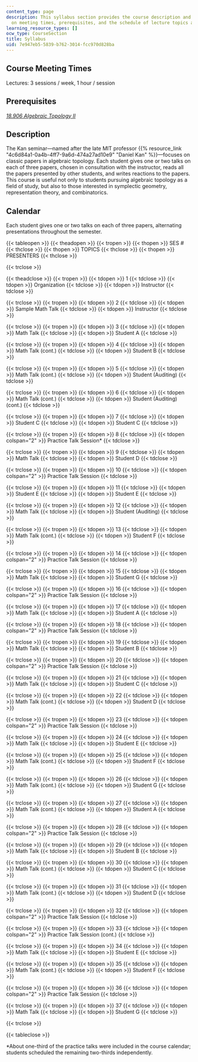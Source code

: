 ```yaml
---
content_type: page
description: This syllabus section provides the course description and information
  on meeting times, prerequisites, and the schedule of lecture topics and presenters.
learning_resource_types: []
ocw_type: CourseSection
title: Syllabus
uid: 7e947eb5-5839-b762-3014-fcc970d828ba
---
```


Course Meeting Times
--------------------

Lectures: 3 sessions / week, 1 hour / session

Prerequisites
-------------

[_18.906 Algebraic Topology II_](/courses/18-906-algebraic-topology-ii-spring-2020)

Description
-----------

The Kan seminar—named after the late MIT professor {{% resource_link "4c6d84a1-0a4b-4ff7-9a6d-474a27ad10e9" "Daniel Kan" %}}—focuses on classic papers in algebraic topology. Each student gives one or two talks on each of three papers, chosen in consultation with the instructor, reads all the papers presented by other students, and writes reactions to the papers. This course is useful not only to students pursuing algebraic topology as a field of study, but also to those interested in symplectic geometry, representation theory, and combinatorics.

Calendar
--------

Each student gives one or two talks on each of three papers, alternating presentations throughout the semester.

{{< tableopen >}}
{{< theadopen >}}
{{< tropen >}}
{{< thopen >}}
SES #
{{< thclose >}}
{{< thopen >}}
TOPICS
{{< thclose >}}
{{< thopen >}}
PRESENTERS
{{< thclose >}}

{{< trclose >}}

{{< theadclose >}}
{{< tropen >}}
{{< tdopen >}}
1
{{< tdclose >}}
{{< tdopen >}}
Organization
{{< tdclose >}}
{{< tdopen >}}
Instructor
{{< tdclose >}}

{{< trclose >}}
{{< tropen >}}
{{< tdopen >}}
2
{{< tdclose >}}
{{< tdopen >}}
Sample Math Talk
{{< tdclose >}}
{{< tdopen >}}
Instructor
{{< tdclose >}}

{{< trclose >}}
{{< tropen >}}
{{< tdopen >}}
3
{{< tdclose >}}
{{< tdopen >}}
Math Talk
{{< tdclose >}}
{{< tdopen >}}
Student A
{{< tdclose >}}

{{< trclose >}}
{{< tropen >}}
{{< tdopen >}}
4
{{< tdclose >}}
{{< tdopen >}}
Math Talk (cont.)
{{< tdclose >}}
{{< tdopen >}}
Student B
{{< tdclose >}}

{{< trclose >}}
{{< tropen >}}
{{< tdopen >}}
5
{{< tdclose >}}
{{< tdopen >}}
Math Talk (cont.)
{{< tdclose >}}
{{< tdopen >}}
Student (Auditing)
{{< tdclose >}}

{{< trclose >}}
{{< tropen >}}
{{< tdopen >}}
6
{{< tdclose >}}
{{< tdopen >}}
Math Talk (cont.)
{{< tdclose >}}
{{< tdopen >}}
Student (Auditing) (cont.)
{{< tdclose >}}

{{< trclose >}}
{{< tropen >}}
{{< tdopen >}}
7
{{< tdclose >}}
{{< tdopen >}}
Student C
{{< tdclose >}}
{{< tdopen >}}
Student C
{{< tdclose >}}

{{< trclose >}}
{{< tropen >}}
{{< tdopen >}}
8
{{< tdclose >}}
{{< tdopen colspan="2" >}}
Practice Talk Session\*
{{< tdclose >}}

{{< trclose >}}
{{< tropen >}}
{{< tdopen >}}
9
{{< tdclose >}}
{{< tdopen >}}
Math Talk
{{< tdclose >}}
{{< tdopen >}}
Student D
{{< tdclose >}}

{{< trclose >}}
{{< tropen >}}
{{< tdopen >}}
10
{{< tdclose >}}
{{< tdopen colspan="2" >}}
Practice Talk Session
{{< tdclose >}}

{{< trclose >}}
{{< tropen >}}
{{< tdopen >}}
11
{{< tdclose >}}
{{< tdopen >}}
Student E
{{< tdclose >}}
{{< tdopen >}}
Student E
{{< tdclose >}}

{{< trclose >}}
{{< tropen >}}
{{< tdopen >}}
12
{{< tdclose >}}
{{< tdopen >}}
Math Talk
{{< tdclose >}}
{{< tdopen >}}
Student (Auditing)
{{< tdclose >}}

{{< trclose >}}
{{< tropen >}}
{{< tdopen >}}
13
{{< tdclose >}}
{{< tdopen >}}
Math Talk (cont.)
{{< tdclose >}}
{{< tdopen >}}
Student F
{{< tdclose >}}

{{< trclose >}}
{{< tropen >}}
{{< tdopen >}}
14
{{< tdclose >}}
{{< tdopen colspan="2" >}}
Practice Talk Session
{{< tdclose >}}

{{< trclose >}}
{{< tropen >}}
{{< tdopen >}}
15
{{< tdclose >}}
{{< tdopen >}}
Math Talk
{{< tdclose >}}
{{< tdopen >}}
Student G
{{< tdclose >}}

{{< trclose >}}
{{< tropen >}}
{{< tdopen >}}
16
{{< tdclose >}}
{{< tdopen colspan="2" >}}
Practice Talk Session
{{< tdclose >}}

{{< trclose >}}
{{< tropen >}}
{{< tdopen >}}
17
{{< tdclose >}}
{{< tdopen >}}
Math Talk
{{< tdclose >}}
{{< tdopen >}}
Student A
{{< tdclose >}}

{{< trclose >}}
{{< tropen >}}
{{< tdopen >}}
18
{{< tdclose >}}
{{< tdopen colspan="2" >}}
Practice Talk Session
{{< tdclose >}}

{{< trclose >}}
{{< tropen >}}
{{< tdopen >}}
19
{{< tdclose >}}
{{< tdopen >}}
Math Talk
{{< tdclose >}}
{{< tdopen >}}
Student B
{{< tdclose >}}

{{< trclose >}}
{{< tropen >}}
{{< tdopen >}}
20
{{< tdclose >}}
{{< tdopen colspan="2" >}}
Practice Talk Session
{{< tdclose >}}

{{< trclose >}}
{{< tropen >}}
{{< tdopen >}}
21
{{< tdclose >}}
{{< tdopen >}}
Math Talk
{{< tdclose >}}
{{< tdopen >}}
Student C
{{< tdclose >}}

{{< trclose >}}
{{< tropen >}}
{{< tdopen >}}
22
{{< tdclose >}}
{{< tdopen >}}
Math Talk (cont.)
{{< tdclose >}}
{{< tdopen >}}
Student D
{{< tdclose >}}

{{< trclose >}}
{{< tropen >}}
{{< tdopen >}}
23
{{< tdclose >}}
{{< tdopen colspan="2" >}}
Practice Talk Session
{{< tdclose >}}

{{< trclose >}}
{{< tropen >}}
{{< tdopen >}}
24
{{< tdclose >}}
{{< tdopen >}}
Math Talk
{{< tdclose >}}
{{< tdopen >}}
Student E
{{< tdclose >}}

{{< trclose >}}
{{< tropen >}}
{{< tdopen >}}
25
{{< tdclose >}}
{{< tdopen >}}
Math Talk (cont.)
{{< tdclose >}}
{{< tdopen >}}
Student F
{{< tdclose >}}

{{< trclose >}}
{{< tropen >}}
{{< tdopen >}}
26
{{< tdclose >}}
{{< tdopen >}}
Math Talk (cont.)
{{< tdclose >}}
{{< tdopen >}}
Student G
{{< tdclose >}}

{{< trclose >}}
{{< tropen >}}
{{< tdopen >}}
27
{{< tdclose >}}
{{< tdopen >}}
Math Talk (cont.)
{{< tdclose >}}
{{< tdopen >}}
Student A
{{< tdclose >}}

{{< trclose >}}
{{< tropen >}}
{{< tdopen >}}
28
{{< tdclose >}}
{{< tdopen colspan="2" >}}
Practice Talk Session
{{< tdclose >}}

{{< trclose >}}
{{< tropen >}}
{{< tdopen >}}
29
{{< tdclose >}}
{{< tdopen >}}
Math Talk
{{< tdclose >}}
{{< tdopen >}}
Student B
{{< tdclose >}}

{{< trclose >}}
{{< tropen >}}
{{< tdopen >}}
30
{{< tdclose >}}
{{< tdopen >}}
Math Talk (cont.)
{{< tdclose >}}
{{< tdopen >}}
Student C
{{< tdclose >}}

{{< trclose >}}
{{< tropen >}}
{{< tdopen >}}
31
{{< tdclose >}}
{{< tdopen >}}
Math Talk (cont.)
{{< tdclose >}}
{{< tdopen >}}
Student D
{{< tdclose >}}

{{< trclose >}}
{{< tropen >}}
{{< tdopen >}}
32
{{< tdclose >}}
{{< tdopen colspan="2" >}}
Practice Talk Session
{{< tdclose >}}

{{< trclose >}}
{{< tropen >}}
{{< tdopen >}}
33
{{< tdclose >}}
{{< tdopen colspan="2" >}}
Practice Talk Session (cont.)
{{< tdclose >}}

{{< trclose >}}
{{< tropen >}}
{{< tdopen >}}
34
{{< tdclose >}}
{{< tdopen >}}
Math Talk
{{< tdclose >}}
{{< tdopen >}}
Student E
{{< tdclose >}}

{{< trclose >}}
{{< tropen >}}
{{< tdopen >}}
35
{{< tdclose >}}
{{< tdopen >}}
Math Talk (cont.)
{{< tdclose >}}
{{< tdopen >}}
Student F
{{< tdclose >}}

{{< trclose >}}
{{< tropen >}}
{{< tdopen >}}
36
{{< tdclose >}}
{{< tdopen colspan="2" >}}
Practice Talk Session
{{< tdclose >}}

{{< trclose >}}
{{< tropen >}}
{{< tdopen >}}
37
{{< tdclose >}}
{{< tdopen >}}
Math Talk
{{< tdclose >}}
{{< tdopen >}}
Student G
{{< tdclose >}}

{{< trclose >}}

{{< tableclose >}}

\*About one-third of the practice talks were included in the course calendar; students scheduled the remaining two-thirds independently.